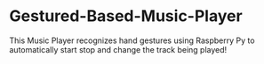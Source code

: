 # Gestured-Based-Music-Player
This Music Player recognizes hand gestures using Raspberry Py to automatically start stop and change the track being played!
